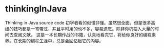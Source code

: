 # thinkingInJava
Thinking in Java source code
初学者看的似懂非懂。虽然很全面，但是很多高级的技巧都是一笔带过，并且平时用的也不多，容易遗忘。除非你坑投入大量的时间去查阅文献。
这是一本长期作战的书籍，认真地看完它，将给你良好的编程素养。在长期的编程生涯中，总是会回忆起它的内容。
